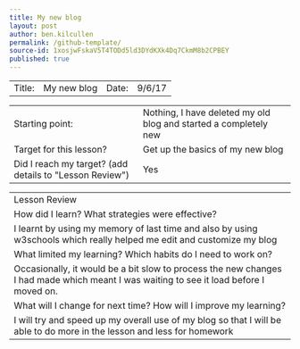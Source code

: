 ```yaml
---
title: My new blog
layout: post
author: ben.kilcullen
permalink: /github-template/
source-id: 1xosjwFskaV5T4TODd5ld3DYdKXk4Dq7CkmM8b2CPBEY
published: true
---
```

<table>
  <tr>
    <td>Title:  </td>
    <td>My new blog</td>
    <td> Date:  </td>
    <td>9/6/17</td>
  </tr>
</table>


<table>
  <tr>
    <td>Starting point:</td>
    <td>Nothing, I have deleted my old blog and started a completely new</td>
  </tr>
  <tr>
    <td>Target for this lesson?</td>
    <td>Get up the basics of my new blog</td>
  </tr>
  <tr>
    <td>Did I reach my target? 
(add details to "Lesson Review")</td>
    <td>Yes</td>
  </tr>
</table>


<table>
  <tr>
    <td>Lesson Review</td>
  </tr>
  <tr>
    <td>How did I learn? What strategies were effective? </td>
  </tr>
  <tr>
    <td>I learnt by using my memory of last time and also by using w3schools which really helped me edit and customize my blog</td>
  </tr>
  <tr>
    <td>What limited my learning? Which habits do I need to work on? </td>
  </tr>
  <tr>
    <td>Occasionally, it would be a bit slow to process the new changes I had made which meant I was waiting to see it load before I moved on.</td>
  </tr>
  <tr>
    <td>What will I change for next time? How will I improve my learning?</td>
  </tr>
  <tr>
    <td>I will try and speed up my overall use of my blog so that I will be able to do more in the lesson and less for homework</td>
  </tr>
</table>


